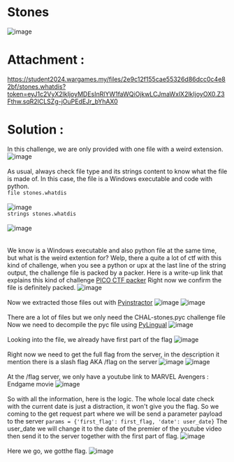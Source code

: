 # Stones
![image](https://github.com/user-attachments/assets/9bbf080a-c049-49bd-862d-f2fbf4ca4899)

# Attachment :
https://student2024.wargames.my/files/2e9c12f155cae55326d86dcc0c4e82bf/stones.whatdis?token=eyJ1c2VyX2lkIjoyMDEsInRlYW1faWQiOjkwLCJmaWxlX2lkIjoyOX0.Z3Fthw.sqR2lCLSZg-jOuPEdEJr_bYhAX0

# Solution :
In this challenge, we are only provided with one file with a weird extension.
![image](https://github.com/user-attachments/assets/e7f84dd0-ed8b-4b00-8b2e-f13a9d798663)
<br>
<br>
As usual, always check file type and its strings content to know what the file is made of.
In this case, the file is a Windows executable and code with python.<br>
`file stones.whatdis`<br>
<br>
![image](https://github.com/user-attachments/assets/83502020-b4fe-41b0-a684-e0ede0477e6e)<br>
`strings stones.whatdis`<br>
<br>
![image](https://github.com/user-attachments/assets/e1a38061-ea2f-4190-992b-834193f10d32)<br>
<br>
<br>
We know is a Windows executable and also python file at the same time, but what is the weird extention for?
Welp, there a quite a lot of ctf with this kind of challenge, when you see a python or upx at the last line of the string output, the challenge file is packed by a packer.
Here is a write-up link that explains this kind of challenge [PICO CTF packer](https://dev.to/yowise/picoctf-2024-packer-5h0l) 
Right now we confirm the file is definitely packed.
![image](https://github.com/user-attachments/assets/e7038ff8-131e-4072-94b5-10e7bfc0b987)
<br>
<br>
Now we extracted those files out with [Pyinstractor](https://pyinstxtractor-web.netlify.app/)
![image](https://github.com/user-attachments/assets/e780b37e-cd74-4d41-8b0e-74e3ce463988)
![image](https://github.com/user-attachments/assets/07203a54-6f98-4e0f-8b57-12c0b4ba8ed6)
<br>
<br>
There are a lot of files but we only need the CHAL-stones.pyc challenge file
Now we need to decompile the pyc file using [PyLingual](https://pylingual.io/)
![image](https://github.com/user-attachments/assets/3c51417c-f2b5-435a-b681-bde9efb9cc18)
<br>
<br>
Looking into the file, we already have first part of the flag
![image](https://github.com/user-attachments/assets/de1280e3-29cb-4ce6-8cae-e8f9f7d7f262)
<br>
<br>
Right now we need to get the full flag from the server, in the description it mention there is a slash flag AKA /flag on the server 
![image](https://github.com/user-attachments/assets/325d2454-f258-4d34-8b77-9504d76b06db)
![image](https://github.com/user-attachments/assets/2ba5fc57-2773-4ab0-bdaa-7cb03672519a)
<br>
<br>
At the /flag server, we only have a youtube link to MARVEL Avengers : Endgame movie
![image](https://github.com/user-attachments/assets/2d299e71-758f-4823-acac-8ea64525fe2c)
<br>
<br>
So with all the information, here is the logic.
The whole local date check with the current date is just a distraction, it won't give you the flag.
So we coming to the get request part where we will be send a parameter payload to the server
`params = {'first_flag': first_flag, 'date': user_date}`
The user_date we will change it to the date of the premier of the youtube video then send it to the server together with the first part of flag.
![image](https://github.com/user-attachments/assets/d1f4a46a-5d03-4255-96ab-5e3a3ae94134)
<br>
<br>
Here we go, we gotthe flag.
![image](https://github.com/user-attachments/assets/1cc10696-eff7-4a4c-9a9d-2bd89e044a70)


